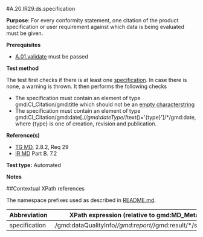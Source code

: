 #A.20.IR29.ds.specification

**Purpose**: For every conformity statement, one citation of the product specification or user requirement against which data is being evaluated must be given.

**Prerequisites**
* [A.01.validate](A.01.validate.md) must be passed

**Test method**

The test first checks if there is at least one [specification](#specification). In case there is none, a warning is thrown.
It then performs the following checks
*	The specification must contain an element of type gmd:CI_Citation/gmd:title which should not be an [empty characterstring](./README.md#emptychar)
*	The specification must contain an element of type gmd:CI_Citation/gmd:date[./*/gmd:dateType/*/text()='{type}']/*/gmd:date, where {type} is one of creation, revision and publication.

**Reference(s)**

* [TG MD](./README.md#ref_TG_MD), 2.8.2, Req 29
* [IR MD](README.md#ref_IR_MD) Part B. 7.2

**Test type:** Automated

**Notes**

##Contextual XPath references

The namespace prefixes used as described in [README.md](./README.md#namespaces).

Abbreviation                                   |  XPath expression (relative to gmd:MD_Metadata)
-----------------------------------------------| -------------------------------------------------------------------------
<a name="specification"></a> specification    | ./gmd:dataQualityInfo/*/gmd:report/*/gmd:result/*/specification
